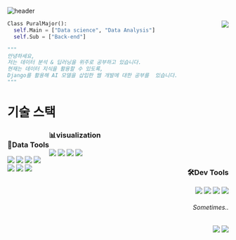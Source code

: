 ![header](https://capsule-render.vercel.app/api?type=waving&color=auto&height=200&section=header&text=Welcome-nl-&fontSize=65&animation=fadein&desc=Pural%20Major's%20Github&descSize=15)


<img align='right' src="http://mazassumnida.wtf/api/v2/generate_badge?boj=sjy4388">

```python
Class PuralMajor():
  self.Main = ["Data science", "Data Analysis"]
  self.Sub = ["Back-end"]

"""
안녕하세요,
저는 데이터 분석 & 딥러닝을 위주로 공부하고 있습니다.
현재는 데이터 지식을 활용할 수 있도록,
Django를 활용해 AI 모델을 삽입한 웹 개발에 대한 공부를  있습니다.
"""
```

<h1> 기술 스택 </h1>
<div>
  <div style="float:left;">
    <h3> 💾Data Tools </h3>
    <div>
      <img src="https://img.shields.io/badge/Python-EBEBEB?style=for-the-badge&logo=python&logoColor=#3776AB">
      <img src="https://img.shields.io/badge/Pytorch-EBEBEB?style=for-the-badge&logo=pytorch&logoColor=#EE4C2C">
      <img src="https://img.shields.io/badge/Tensorflow-EBEBEB?style=for-the-badge&logo=tensorflow&logoColor=#FF6F00">
      <img src="https://img.shields.io/badge/Pandas-EBEBEB?style=for-the-badge&">
    </div>
    <div>
      <img src="https://img.shields.io/badge/PostgreSQL-EBEBEB?style=for-the-badge&logo=PostgreSQL&logoColor=#4169E1">
      <img src="https://img.shields.io/badge/MySQL-EBEBEB?style=for-the-badge&logo=MySQL&logoColor=#4479A1">
      <img src="https://img.shields.io/badge/Google BigQuery-EBEBEB?style=for-the-badge&logo=Google Cloud&logoColor=#4285F4">
    </div>
  </div>
  
  <div>
    <h3>📊visualization</h3>
    <img src="https://img.shields.io/badge/Matplotlib-EBEBEB?style=for-the-badge">
    <img src="https://img.shields.io/badge/seaborn-EBEBEB?style=for-the-badge">
    <img src="https://img.shields.io/badge/plotly-EBEBEB?style=for-the-badge">
    <img src="https://img.shields.io/badge/Tableau-EBEBEB?style=for-the-badge&logo=Tableau&logoColor=#E97627">
  </div>
  
  <div align="right">
  <h3> 🛠Dev Tools </h3>
    <div>
      <img src="https://img.shields.io/badge/Bootstrap-EBEBEB?style=for-the-badge&logo=Bootstrap&logoColor=#7952B3">
      <img src="https://img.shields.io/badge/Python-EBEBEB?style=for-the-badge&logo=python&logoColor=#3776AB">
      <img src="https://img.shields.io/badge/Django-EBEBEB?style=for-the-badge&logo=Django&logoColor=#092E20">
      <img src="https://img.shields.io/badge/NGINX-EBEBEB?style=for-the-badge&logo=NGINX&logoColor=#009639">
    </div>
  
  <h6> Sometimes.. </h6>
  <div>
    <img src="https://img.shields.io/badge/Javascript-EBEBEB?style=for-the-badge&logo=Javascript&logoColor=#F7DF1E">
    <img src="https://img.shields.io/badge/React-EBEBEB?style=for-the-badge&logo=React&logoColor=#61DAFB">
  </div>
</div>
